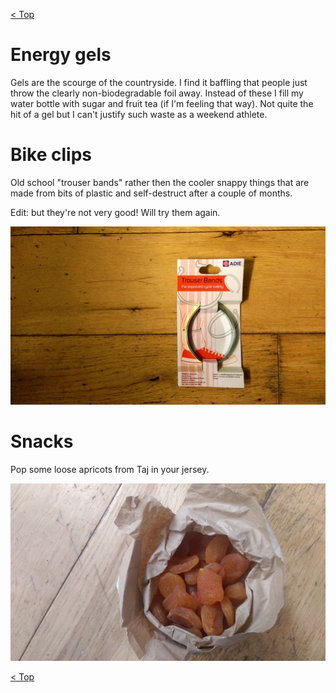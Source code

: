 [< Top](readme.md)

# Energy gels
Gels are the scourge of the countryside. I find it baffling that people just
throw the clearly non-biodegradable foil away. Instead of these I fill my water
bottle with sugar and fruit tea (if I'm feeling that way). Not quite the hit of
a gel but I can't justify such waste as a weekend athlete.

# Bike clips
Old school "trouser bands" rather then the cooler snappy things that are made
from bits of plastic and self-destruct after a couple of months.

Edit: but they're not very good! Will try them again.

![](images/trouser_bands.jpg)

# Snacks
Pop some loose apricots from Taj in your jersey.

![](images/apricots_taj.jpg)

[< Top](readme.md)
